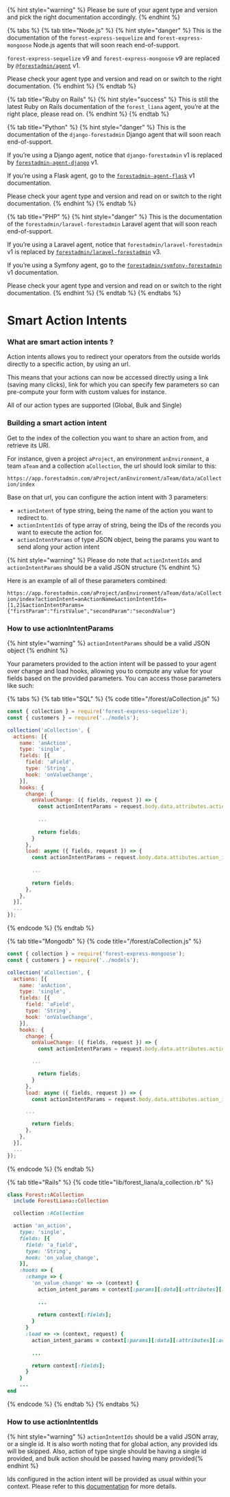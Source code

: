 {% hint style="warning" %}
Please be sure of your agent type and version and pick the right documentation accordingly.
{% endhint %}

{% tabs %}
{% tab title="Node.js" %}
{% hint style="danger" %}
This is the documentation of the `forest-express-sequelize` and `forest-express-mongoose` Node.js agents that will soon reach end-of-support.

`forest-express-sequelize` v9 and `forest-express-mongoose` v9 are replaced by [`@forestadmin/agent`](https://docs.forestadmin.com/developer-guide-agents-nodejs/) v1.

Please check your agent type and version and read on or switch to the right documentation.
{% endhint %}
{% endtab %}

{% tab title="Ruby on Rails" %}
{% hint style="success" %}
This is still the latest Ruby on Rails documentation of the `forest_liana` agent, you’re at the right place, please read on.
{% endhint %}
{% endtab %}

{% tab title="Python" %}
{% hint style="danger" %}
This is the documentation of the `django-forestadmin` Django agent that will soon reach end-of-support.

If you’re using a Django agent, notice that `django-forestadmin` v1 is replaced by [`forestadmin-agent-django`](https://docs.forestadmin.com/developer-guide-agents-python) v1.

If you’re using a Flask agent, go to the [`forestadmin-agent-flask`](https://docs.forestadmin.com/developer-guide-agents-python) v1 documentation.

Please check your agent type and version and read on or switch to the right documentation.
{% endhint %}
{% endtab %}

{% tab title="PHP" %}
{% hint style="danger" %}
This is the documentation of the `forestadmin/laravel-forestadmin` Laravel agent that will soon reach end-of-support.

If you’re using a Laravel agent, notice that `forestadmin/laravel-forestadmin` v1 is replaced by [`forestadmin/laravel-forestadmin`](https://docs.forestadmin.com/developer-guide-agents-php) v3.

If you’re using a Symfony agent, go to the [`forestadmin/symfony-forestadmin`](https://docs.forestadmin.com/developer-guide-agents-php) v1 documentation.

Please check your agent type and version and read on or switch to the right documentation.
{% endhint %}
{% endtab %}
{% endtabs %}

# Smart Action Intents

### What are smart action intents ?

Action intents allows you to redirect your operators from the outside worlds directly to a specific action, by using an url.

This means that your actions can now be accessed directly using a link (saving many clicks), link for which you can specify few parameters so can pre-compute your form with custom values for instance.

All of our action types are supported (Global, Bulk and Single)

### Building a smart action intent

Get to the index of the collection you want to share an action from, and retrieve its URl.

For instance, given a project `aProject`, an environment `anEnvironment`, a team `aTeam` and a collection `aCollection`, the url should look similar to this: 

`https://app.forestadmin.com/aProject/anEnvironment/aTeam/data/aCollection/index`

Base on that url, you can configure the action intent with 3 parameters:
* `actionIntent` of type string, being the name of the action you want to redirect to.
* `actionIntentIds` of type array of string, being the IDs of the records you want to execute the action for.
* `actionIntentParams` of type JSON object, being the params you want to send along your action intent

{% hint style="warning" %} Please do note that `actionIntentIds` and `actionIntentParams` should be a valid JSON structure {% endhint %}

Here is an example of all of these parameters combined:

`https://app.forestadmin.com/aProject/anEnvironment/aTeam/data/aCollection/index?actionIntent=anActionName&actionIntentIds=[1,2]&actionIntentParams={"firstParam":"firstValue","secondParam":"secondValue"}`

### How to use actionIntentParams

{% hint style="warning" %} `actionIntentParams` should be a valid JSON object {% endhint %}

Your parameters provided to the action intent will be passed to your agent over change and load hooks, allowing you to compute any value for your fields based on the provided parameters. You can access those parameters like such:

{% tabs %}
{% tab title="SQL" %}
{% code title="/forest/aCollection.js" %}

```javascript
const { collection } = require('forest-express-sequelize');
const { customers } = require('../models');

collection('aCollection', {
  actions: [{
    name: 'anAction',
    type: 'single',
    fields: [{
      field: 'aField',
      type: 'String',
      hook: 'onValueChange',
    }],
    hooks: {
      change: {
        onValueChange: ({ fields, request }) => {
          const actionIntentParams = request.body.data.attributes.action_intent_params;
          
          ...
          
          return fields;
        }
      },
      load: async ({ fields, request }) => {
        const actionIntentParams = request.body.data.attibutes.action_intent_params;
        
        ...
        
        return fields;
      },
    },
  }],
  ...
});
```

{% endcode %}
{% endtab %}

{% tab title="Mongodb" %}
{% code title="/forest/aCollection.js" %}

```javascript
const { collection } = require('forest-express-mongoose');
const { customers } = require('../models');

collection('aCollection', {
  actions: [{
    name: 'anAction',
    type: 'single',
    fields: [{
      field: 'aField',
      type: 'String',
      hook: 'onValueChange',
    }],
    hooks: {
      change: {
        onValueChange: ({ fields, request }) => {
          const actionIntentParams = request.body.data.attributes.action_intent_params;

        ...

          return fields;
        }
      },
      load: async ({ fields, request }) => {
        const actionIntentParams = request.body.data.attibutes.action_intent_params;

      ...

        return fields;
      },
    },
  }],
  ...
});
```

{% endcode %}
{% endtab %}

{% tab title="Rails" %}
{% code title="lib/forest_liana/a_collection.rb" %}

```ruby
class Forest::ACollection
  include ForestLiana::Collection

  collection :ACollection

  action 'an_action',
    type: 'single',
    fields: [{
      field: 'a_field',
      type: 'String',
      hook: 'on_value_change',
    }],
    :hooks => {
      :change => {
        'on_value_change' => -> (context) {
          action_intent_params = context[:params][:data][:attributes][:action_intent_params];
          
          ...
          
          return context[:fields];
        }
      }
      :load => -> (context, request) {
        action_intent_params = context[:params][:data][:attributes][:action_intent_params];
        
        ...

        return context[:fields];
      }
    }
    ...
end
```

{% endcode %}
{% endtab %}
{% endtabs %}

### How to use actionIntentIds

{% hint style="warning" %} `actionIntentIds` should be a valid JSON array, or a single id. It is also worth noting that for global action, any provided ids will be skipped. Also, action of type single should be having a single id provided, and bulk action should be passed having many provided{% endhint %}

Ids configured in the action intent will be provided as usual within your context. Please refer to this [documentation](../../../reference-guide/actions/create-and-manage-smart-actions/README.md#creating-a-smart-action) for more details.